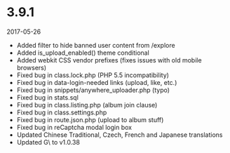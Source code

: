 # 3.9.1

2017-05-26

- Added filter to hide banned user content from /explore
- Added is_upload_enabled() theme conditional
- Added webkit CSS vendor prefixes (fixes issues with old mobile browsers)
- Fixed bug in class.lock.php (PHP 5.5 incompatibility)
- Fixed bug in data-login-needed links (upload, like, etc.)
- Fixed bug in snippets/anywhere_uploader.php (typo)
- Fixed bug in stats.sql
- Fixed bug in class.listing.php (album join clause)
- Fixed bug in class.settings.php
- Fixed bug in route.json.php (upload to album stuff)
- Fixed bug in reCaptcha modal login box
- Updated Chinese Traditional, Czech, French and Japanese translations
- Updated G\ to v1.0.38
